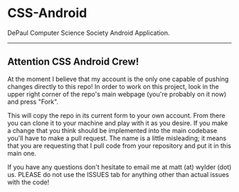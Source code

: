 CSS-Android
===========

DePaul Computer Science Society Android Application.
__________________

Attention CSS Android Crew!
-----------------
At the moment I believe that my account is the only one capable of pushing changes directly to this repo! In order to work on this project, look in the upper right corner of the repo's main webpage (you're probably on it now) and press "Fork".

This will copy the repo in its current form to your own account. From there you can clone it to your machine and play with it as you desire. If you make a change that you think should be implemented into the main codebase you'll have to make a pull request. The name is a little misleading; it means that you are requesting that I pull code from your repository and put it in this main one.

If you have any questions don't hesitate to email me at matt (at) wylder (dot) us. PLEASE do not use the ISSUES tab for anything other than actual issues with the code!

